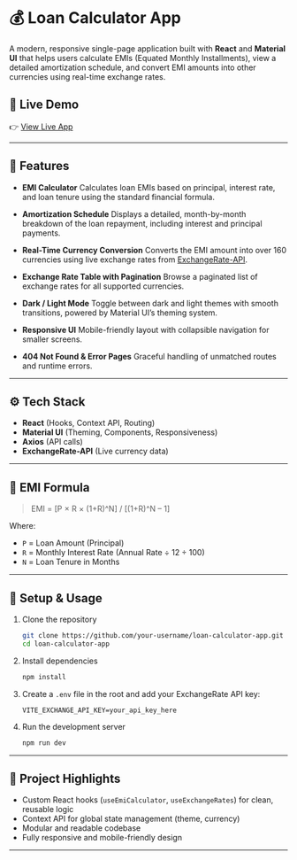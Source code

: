 # 💰 Loan Calculator App

A modern, responsive single-page application built with **React** and **Material UI** that helps users calculate EMIs (Equated Monthly Installments), view a detailed amortization schedule, and convert EMI amounts into other currencies using real-time exchange rates.

## 🚀 Live Demo

👉 [View Live App](https://nikki7817.github.io/loan-calc/)

---

## 🧼 Features

- **EMI Calculator**
  Calculates loan EMIs based on principal, interest rate, and loan tenure using the standard financial formula.

- **Amortization Schedule**
  Displays a detailed, month-by-month breakdown of the loan repayment, including interest and principal payments.

- **Real-Time Currency Conversion**
  Converts the EMI amount into over 160 currencies using live exchange rates from [ExchangeRate-API](https://www.exchangerate-api.com/).

- **Exchange Rate Table with Pagination**
  Browse a paginated list of exchange rates for all supported currencies.

- **Dark / Light Mode**
  Toggle between dark and light themes with smooth transitions, powered by Material UI’s theming system.

- **Responsive UI**
  Mobile-friendly layout with collapsible navigation for smaller screens.

- **404 Not Found & Error Pages**
  Graceful handling of unmatched routes and runtime errors.

---

## ⚙️ Tech Stack

- **React** (Hooks, Context API, Routing)
- **Material UI** (Theming, Components, Responsiveness)
- **Axios** (API calls)
- **ExchangeRate-API** (Live currency data)

---

## 📀 EMI Formula

> EMI = \[P × R × (1+R)^N] / \[(1+R)^N – 1]

Where:

- `P` = Loan Amount (Principal)
- `R` = Monthly Interest Rate (Annual Rate ÷ 12 ÷ 100)
- `N` = Loan Tenure in Months

---

## 🔌 Setup & Usage

1. Clone the repository

   ```bash
   git clone https://github.com/your-username/loan-calculator-app.git
   cd loan-calculator-app
   ```

2. Install dependencies

   ```bash
   npm install
   ```

3. Create a `.env` file in the root and add your ExchangeRate API key:

   ```env
   VITE_EXCHANGE_API_KEY=your_api_key_here
   ```

4. Run the development server

   ```bash
   npm run dev
   ```

---

## 🧠 Project Highlights

- Custom React hooks (`useEmiCalculator`, `useExchangeRates`) for clean, reusable logic
- Context API for global state management (theme, currency)
- Modular and readable codebase
- Fully responsive and mobile-friendly design

---
